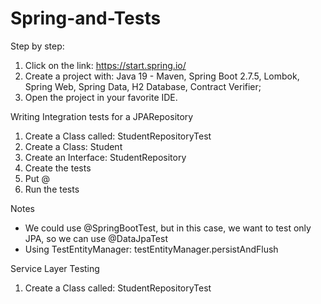 # Spring-and-Tests

Step by step:
1. Click on the link: https://start.spring.io/
2. Create a project with: Java 19 - Maven, Spring Boot 2.7.5, Lombok, Spring Web, Spring Data, H2 Database, Contract Verifier;
3. Open the project in your favorite IDE.

Writing Integration tests for a JPARepository
1. Create a Class called: StudentRepositoryTest
2. Create a Class: Student
3. Create an Interface: StudentRepository
4. Create the tests
5. Put @
6. Run the tests

Notes 
- We could use @SpringBootTest, but in this case, we want to test only JPA, so we can use @DataJpaTest
- Using TestEntityManager: testEntityManager.persistAndFlush


Service Layer Testing
1. Create a Class called: StudentRepositoryTest
